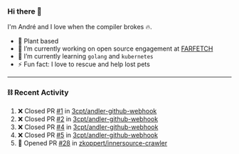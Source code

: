 ### Hi there 👋

I'm André and I love when the compiler brokes 🔥.

- 🥦 Plant based
- 🔭 I’m currently working on open source engagement at [FARFETCH](https://github.com/Farfetch) 
- 🌱 I’m currently learning `golang` and `kubernetes`
- ⚡ Fun fact: I love to rescue and help lost pets

---

### ⛓️ Recent Activity

<!--START_SECTION:activity-->
1. ❌ Closed PR [#1](https://github.com/3cpt/andler-github-webhook/pull/1) in [3cpt/andler-github-webhook](https://github.com/3cpt/andler-github-webhook)
2. ❌ Closed PR [#2](https://github.com/3cpt/andler-github-webhook/pull/2) in [3cpt/andler-github-webhook](https://github.com/3cpt/andler-github-webhook)
3. ❌ Closed PR [#4](https://github.com/3cpt/andler-github-webhook/pull/4) in [3cpt/andler-github-webhook](https://github.com/3cpt/andler-github-webhook)
4. ❌ Closed PR [#5](https://github.com/3cpt/andler-github-webhook/pull/5) in [3cpt/andler-github-webhook](https://github.com/3cpt/andler-github-webhook)
5. 💪 Opened PR [#28](https://github.com/zkoppert/innersource-crawler/pull/28) in [zkoppert/innersource-crawler](https://github.com/zkoppert/innersource-crawler)
<!--END_SECTION:activity-->

<!--
**3cpt/3cpt** is a ✨ _special_ ✨ repository because its `README.md` (this file) appears on your GitHub profile.

Here are some ideas to get you started:

- 🔭 I’m currently working on ...
- 🌱 I’m currently learning ...
- 👯 I’m looking to collaborate on ...
- 🤔 I’m looking for help with ...
- 💬 Ask me about ...
- 📫 How to reach me: ...
- 😄 Pronouns: ...
- ⚡ Fun fact: ...
-->
